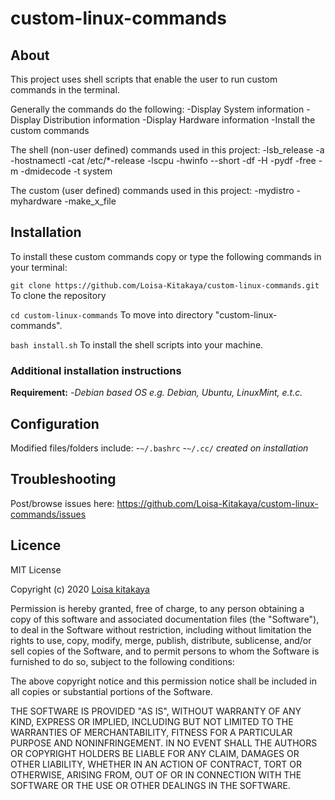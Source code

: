 # custom-linux-commands

## About

This project uses shell scripts that enable the user to run custom commands in the terminal.

Generally the commands do the following:
-Display System information
-Display Distribution information
-Display Hardware information
-Install the custom commands

The shell (non-user defined) commands used in this project:
-lsb_release -a
-hostnamectl
-cat /etc/\*-release
-lscpu
-hwinfo --short
-df -H
-pydf
-free -m
-dmidecode -t system

The custom (user defined) commands used in this project:
-mydistro
-myhardware
-make_x_file

## Installation

To install these custom commands copy or type the following commands in your terminal:

`git clone https://github.com/Loisa-Kitakaya/custom-linux-commands.git`
To clone the repository

`cd custom-linux-commands`
To move into directory "custom-linux-commands".

`bash install.sh`
To install the shell scripts into your machine.

### Additional installation instructions

**Requirement:** -_Debian based OS e.g. Debian, Ubuntu, LinuxMint, e.t.c._

## Configuration

Modified files/folders include: -`~/.bashrc` -`~/.cc/` _created on installation_

## Troubleshooting

Post/browse issues here: <https://github.com/Loisa-Kitakaya/custom-linux-commands/issues>

## Licence

MIT License

Copyright (c) 2020 [Loisa kitakaya](https://github.com/Loisa-Kitakaya "Github")

Permission is hereby granted, free of charge, to any person obtaining a copy
of this software and associated documentation files (the "Software"), to deal
in the Software without restriction, including without limitation the rights
to use, copy, modify, merge, publish, distribute, sublicense, and/or sell
copies of the Software, and to permit persons to whom the Software is
furnished to do so, subject to the following conditions:

The above copyright notice and this permission notice shall be included in all
copies or substantial portions of the Software.

THE SOFTWARE IS PROVIDED "AS IS", WITHOUT WARRANTY OF ANY KIND, EXPRESS OR
IMPLIED, INCLUDING BUT NOT LIMITED TO THE WARRANTIES OF MERCHANTABILITY,
FITNESS FOR A PARTICULAR PURPOSE AND NONINFRINGEMENT. IN NO EVENT SHALL THE
AUTHORS OR COPYRIGHT HOLDERS BE LIABLE FOR ANY CLAIM, DAMAGES OR OTHER
LIABILITY, WHETHER IN AN ACTION OF CONTRACT, TORT OR OTHERWISE, ARISING FROM,
OUT OF OR IN CONNECTION WITH THE SOFTWARE OR THE USE OR OTHER DEALINGS IN THE
SOFTWARE.
